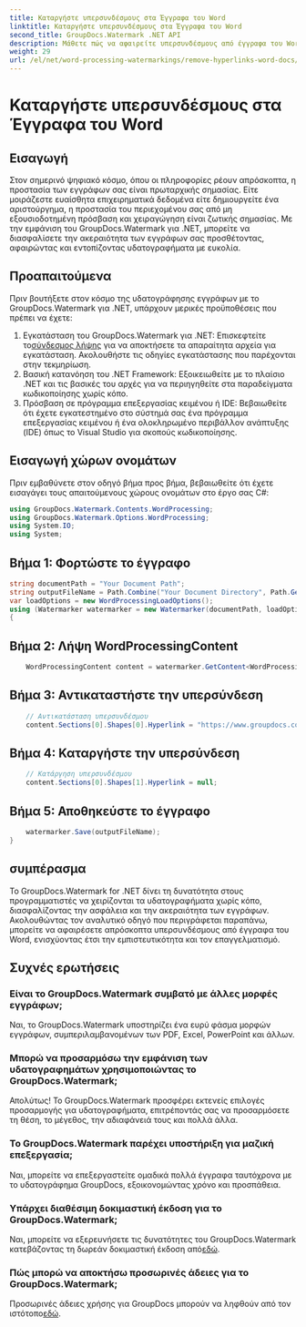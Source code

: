 ```yaml
---
title: Καταργήστε υπερσυνδέσμους στα Έγγραφα του Word
linktitle: Καταργήστε υπερσυνδέσμους στα Έγγραφα του Word
second_title: GroupDocs.Watermark .NET API
description: Μάθετε πώς να αφαιρείτε υπερσυνδέσμους από έγγραφα του Word χρησιμοποιώντας το GroupDocs.Watermark για .NET. Βελτιώστε την ασφάλεια των εγγράφων χωρίς κόπο.
weight: 29
url: /el/net/word-processing-watermarkings/remove-hyperlinks-word-docs/
---
```


# Καταργήστε υπερσυνδέσμους στα Έγγραφα του Word

## Εισαγωγή
Στον σημερινό ψηφιακό κόσμο, όπου οι πληροφορίες ρέουν απρόσκοπτα, η προστασία των εγγράφων σας είναι πρωταρχικής σημασίας. Είτε μοιράζεστε ευαίσθητα επιχειρηματικά δεδομένα είτε δημιουργείτε ένα αριστούργημα, η προστασία του περιεχομένου σας από μη εξουσιοδοτημένη πρόσβαση και χειραγώγηση είναι ζωτικής σημασίας. Με την εμφάνιση του GroupDocs.Watermark για .NET, μπορείτε να διασφαλίσετε την ακεραιότητα των εγγράφων σας προσθέτοντας, αφαιρώντας και εντοπίζοντας υδατογραφήματα με ευκολία.
## Προαπαιτούμενα
Πριν βουτήξετε στον κόσμο της υδατογράφησης εγγράφων με το GroupDocs.Watermark για .NET, υπάρχουν μερικές προϋποθέσεις που πρέπει να έχετε:
1.  Εγκατάσταση του GroupDocs.Watermark για .NET: Επισκεφτείτε το[σύνδεσμος λήψης](https://releases.groupdocs.com/Watermark/net/) για να αποκτήσετε τα απαραίτητα αρχεία για εγκατάσταση. Ακολουθήστε τις οδηγίες εγκατάστασης που παρέχονται στην τεκμηρίωση.
2. Βασική κατανόηση του .NET Framework: Εξοικειωθείτε με το πλαίσιο .NET και τις βασικές του αρχές για να περιηγηθείτε στα παραδείγματα κωδικοποίησης χωρίς κόπο.
3. Πρόσβαση σε πρόγραμμα επεξεργασίας κειμένου ή IDE: Βεβαιωθείτε ότι έχετε εγκατεστημένο στο σύστημά σας ένα πρόγραμμα επεξεργασίας κειμένου ή ένα ολοκληρωμένο περιβάλλον ανάπτυξης (IDE) όπως το Visual Studio για σκοπούς κωδικοποίησης.

## Εισαγωγή χώρων ονομάτων
Πριν εμβαθύνετε στον οδηγό βήμα προς βήμα, βεβαιωθείτε ότι έχετε εισαγάγει τους απαιτούμενους χώρους ονομάτων στο έργο σας C#:
```csharp
using GroupDocs.Watermark.Contents.WordProcessing;
using GroupDocs.Watermark.Options.WordProcessing;
using System.IO;
using System;
```
## Βήμα 1: Φορτώστε το έγγραφο
```csharp
string documentPath = "Your Document Path";
string outputFileName = Path.Combine("Your Document Directory", Path.GetFileName(documentPath));
var loadOptions = new WordProcessingLoadOptions();
using (Watermarker watermarker = new Watermarker(documentPath, loadOptions))
{
```
## Βήμα 2: Λήψη WordProcessingContent
```csharp
    WordProcessingContent content = watermarker.GetContent<WordProcessingContent>();
```
## Βήμα 3: Αντικαταστήστε την υπερσύνδεση
```csharp
    // Αντικατάσταση υπερσυνδέσμου
    content.Sections[0].Shapes[0].Hyperlink = "https://www.groupdocs.com/”;
```
## Βήμα 4: Καταργήστε την υπερσύνδεση
```csharp
    // Κατάργηση υπερσυνδέσμου
    content.Sections[0].Shapes[1].Hyperlink = null;
```
## Βήμα 5: Αποθηκεύστε το έγγραφο
```csharp
    watermarker.Save(outputFileName);
}
```

## συμπέρασμα
Το GroupDocs.Watermark for .NET δίνει τη δυνατότητα στους προγραμματιστές να χειρίζονται τα υδατογραφήματα χωρίς κόπο, διασφαλίζοντας την ασφάλεια και την ακεραιότητα των εγγράφων. Ακολουθώντας τον αναλυτικό οδηγό που περιγράφεται παραπάνω, μπορείτε να αφαιρέσετε απρόσκοπτα υπερσυνδέσμους από έγγραφα του Word, ενισχύοντας έτσι την εμπιστευτικότητα και τον επαγγελματισμό.
## Συχνές ερωτήσεις
### Είναι το GroupDocs.Watermark συμβατό με άλλες μορφές εγγράφων;
Ναι, το GroupDocs.Watermark υποστηρίζει ένα ευρύ φάσμα μορφών εγγράφων, συμπεριλαμβανομένων των PDF, Excel, PowerPoint και άλλων.
### Μπορώ να προσαρμόσω την εμφάνιση των υδατογραφημάτων χρησιμοποιώντας το GroupDocs.Watermark;
Απολύτως! Το GroupDocs.Watermark προσφέρει εκτενείς επιλογές προσαρμογής για υδατογραφήματα, επιτρέποντάς σας να προσαρμόσετε τη θέση, το μέγεθος, την αδιαφάνειά τους και πολλά άλλα.
### Το GroupDocs.Watermark παρέχει υποστήριξη για μαζική επεξεργασία;
Ναι, μπορείτε να επεξεργαστείτε ομαδικά πολλά έγγραφα ταυτόχρονα με το υδατογράφημα GroupDocs, εξοικονομώντας χρόνο και προσπάθεια.
### Υπάρχει διαθέσιμη δοκιμαστική έκδοση για το GroupDocs.Watermark;
 Ναι, μπορείτε να εξερευνήσετε τις δυνατότητες του GroupDocs.Watermark κατεβάζοντας τη δωρεάν δοκιμαστική έκδοση από[εδώ](https://releases.groupdocs.com/).
### Πώς μπορώ να αποκτήσω προσωρινές άδειες για το GroupDocs.Watermark;
 Προσωρινές άδειες χρήσης για GroupDocs μπορούν να ληφθούν από τον ιστότοπο[εδώ](https://purchase.groupdocs.com/temporary-license/).